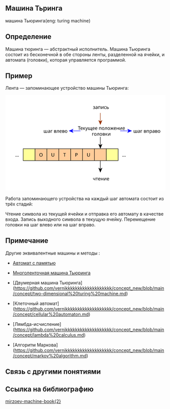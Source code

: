 ## Машина Тьринга
машина Тьюринга(eng: turing machine)
## Определение 
Машина тюринга — абстрактный исполнитель. Машина Тьюринга состоит из бесконечной в обе стороны ленты, разделенной на ячейки, и автомата (головки), которая управляется программой.
## Пример
Лента — запоминающее устройство машины Тьюринга:

![tm_memory](https://github.com/vernikkkkkkkkkkkkkkkkkkk/concept_new/blob/main/images/tm_memory.svg)

Работа запоминающего устройства на каждый шаг автомата состоит из трёх стадий:

Чтение символа из текущей ячейки и отправка его автомату в качестве входа.
Запись выходного символа в текущую ячейку.
Перемещение головки на шаг влево или на шаг вправо.
## Примечание
Другие эквивалентные машины и методы :

-  [Автомат с памятью](https://github.com/vernikkkkkkkkkkkkkkkkkkk/concept_new/blob/main/concept/automatic%20machine%20with%20memory.md)

-  [Многоленточная машина Тьюринга](https://github.com/vernikkkkkkkkkkkkkkkkkkk/concept_new/blob/main/concept/multiband%20turing%20machine.md)

-  [Двумерная машина Тьюринга] (https://github.com/vernikkkkkkkkkkkkkkkkkkk/concept_new/blob/main/concept/two-dimensional%20turing%20machine.md)

-  [Клеточный автомат] (https://github.com/vernikkkkkkkkkkkkkkkkkkk/concept_new/blob/main/concept/cellular%20automaton.md)

-  [Лямбда-исчисление] (https://github.com/vernikkkkkkkkkkkkkkkkkkk/concept_new/blob/main/concept/lambda%20calculus.md)

-  [Алгоритм Маркова] (https://github.com/vernikkkkkkkkkkkkkkkkkkk/concept_new/blob/main/concept/markov%20algorithm.md)




## Связь с другими понятиями

## Ссылка на библиографию
[mirzoev-machine-book{2}](https://github.com/vernikkkkkkkkkkkkkkkkkkk/concept_new/blob/main/bibliography/mirzoev-machine-book%7B2%7D.md)

